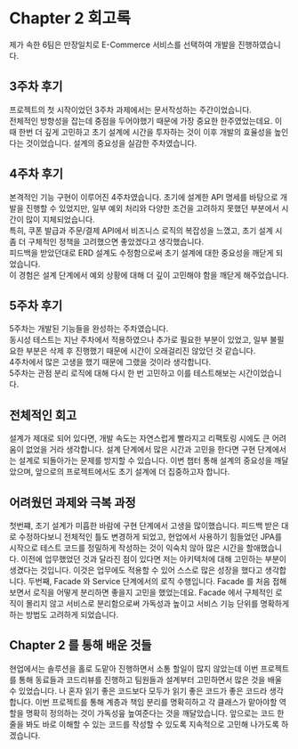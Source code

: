 # Chapter 2 회고록

제가 속한 6팀은 만장일치로 E-Commerce 서비스를 선택하여 개발을 진행하였습니다. 


## 3주차 후기 
프로젝트의 첫 시작이었던 3주차 과제에서는 문서작성하는 주간이었습니다. <br>
전체적인 방향성을 잡는데 중점을 두어야했기 때문에 가장 중요한 한주였었는데요. 
이 때 한번 더 깊게 고민하고 초기 설계에 시간을 투자하는 것이 이후 개발의 효율성을 높인다는 것이었습니다. 
설계의 중요성을 실감한 주차였습니다.  

## 4주차 후기 
본격적인 기능 구현이 이루어진 4주차였습니다.
초기에 설계한 API 명세를 바탕으로 개발을 진행할 수 있었지만, 일부 예외 처리와 다양한 조건을 고려하지 못했던 부분에서 시간이 많이 지체되었습니다. <br>
특히, 쿠폰 발급과 주문/결제 API에서 비즈니스 로직의 복잡성을 느꼈고, 초기 설계 시 좀 더 구체적인 정책을 고려했으면 좋았겠다고 생각했습니다. <br>
피드백을 받았던대로 ERD 설계도 수정함으로써 초기 설계에 대한 중요성을 깨닫게 되었습니다. <br>
이 경험은 설계 단계에서 예외 상황에 대해 더 깊이 고민해야 함을 깨닫게 해주었습니다.

## 5주차 후기 
5주차는 개발된 기능들을 완성하는 주차였습니다. <br>
동시성 테스트는 지난 주차에서 적용하였으나 추가로 필요한 부분이 있었고, 일부 불필요한 부분은 삭제 후 진행했기 때문에 시간이 오래걸리진 않았던 것 같습니다. <br>
4주차에서 많은 고생을 했기 때문에 그랬을 것이라 생각합니다. <br>
5주차는 관점 분리 로직에 대해 다시 한 번 고민하고 이를 테스트해보는 시간이었습니다.

## 전체적인 회고
설계가 제대로 되어 있다면, 개발 속도는 자연스럽게 빨라지고 리팩토링 시에도 큰 어려움이 없었을 거라 생각합니다. 
설계 단계에서 많은 시간과 고민을 한다면 구현 단계에서는 설계로 되돌아가는 문제를 방지할 수 있습니다. 
이번 챕터 통해 설계의 중요성을 깨달았으며, 앞으로의 프로젝트에서도 초기 설계에 더 집중하고자 합니다.

## 어려웠던 과제와 극복 과정
첫번쨰, 초기 설계가 미흡한 바람에 구현 단계에서 고생을 많이했습니다. 피드백 받은 대로 수정하다보니 전체적인 틀도 변경하게 되었고, 
현업에서 사용하기 힘들었던 JPA를 시작으로 테스트 코드를 정밀하게 작성하는 것이 익숙치 않아 많은 시간을 할애했습니다. 
이전에 업무했었던 것과 달라진 점이 있다면 저는 아키텍처에 대해 고민하는 부분이 생겼다는 것입니다.
이것은 업무에도 적용할 수 있어 스스로 많은 성장을 했다고 생각합니다. 
두번째, Facade 와 Service 단계에서의 로직 수행입니다. Facade 를 처음 접해보면서 로직을 어떻게 분리하면 좋을지 고민을 했었는데요.
Facade 에서 구체적인 로직이 몰리지 않고 서비스로 분리함으로써 가독성과 높이고 서비스 기능 단위를 명확하게 하는 방법도 고려하게 되었습니다. 

## Chapter 2 를 통해 배운 것들 
현업에서는 솔루션을 홀로 도맡아 진행하면서 소통 할일이 많지 않았는데 이번 프로젝트를 통해 동료들과 코드리뷰를 진행하고 
팀원들과 설계부터 고민하면서 많은 것을 배울 수 있었습니다. 
나 혼자 읽기 좋은 코드보다 모두가 읽기 좋은 코드가 좋은 코드라 생각합니다. 
이번 프로젝트를 통해 계층과 책임 분리를 명확히하고 각 클래스가 맡아야할 역할을 명확히 정의하는 것이 가독성읖 높여준다는 것을 깨달았습니다. 
앞으로는 코드 한줄을 봐도 바로 이해할 수 있는 코드를 작성할 수 있도록 지속적으로 고민해 나가도록 하겠습니다. 